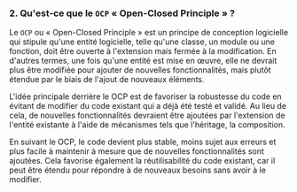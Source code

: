 ### 2. Qu'est-ce que le `OCP` « Open-Closed Principle » ?

Le `OCP` ou « Open-Closed Principle » est un principe de conception logicielle qui stipule qu'une entité logicielle, telle qu'une classe, un module ou une fonction, doit être ouverte à l'extension mais fermée à la modification. En d'autres termes, une fois qu'une entité est mise en œuvre, elle ne devrait plus être modifiée pour ajouter de nouvelles fonctionnalités, mais plutôt étendue par le biais de l'ajout de nouveaux éléments.

L'idée principale derrière le OCP est de favoriser la robustesse du code en évitant de modifier du code existant qui a déjà été testé et validé. Au lieu de cela, de nouvelles fonctionnalités devraient être ajoutées par l'extension de l'entité existante à l'aide de mécanismes tels que l'héritage, la composition.

En suivant le OCP, le code devient plus stable, moins sujet aux erreurs et plus facile à maintenir à mesure que de nouvelles fonctionnalités sont ajoutées. Cela favorise également la réutilisabilité du code existant, car il peut être étendu pour répondre à de nouveaux besoins sans avoir à le modifier.
